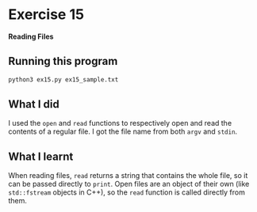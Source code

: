 # Exercise 15

**Reading Files**

## Running this program

```sh
python3 ex15.py ex15_sample.txt
```

## What I did

I used the `open` and `read` functions to respectively open and read the contents of a regular file.
I got the file name from both `argv` and `stdin`.

## What I learnt

When reading files, `read` returns a string that contains the whole file, so it can be passed directly to `print`.
Open files are an object of their own (like `std::fstream` objects in C++), so the `read` function is called directly from them.
